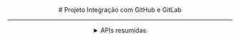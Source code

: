 <div align="center">
  # Projeto Integração com GitHub e GitLab
</div>

---

<details>

<summary align="center">APIs resumidas</summary>

* https://api.github.com/repos/{owner}/{repo}  -> Desse jeito voce identifica qual o repositorio
* https://api.github.com/repos/{owner}/{repo}/commits -> Trazer os commit realizados de acordo com o repositorio
* https://api.github.com/repos/{owner}/{repo}/collaborators -> Membros participantes do repositorio
* https://api.github.com/repos/{owner}/{repo}/issues -> Listar as Issues
 
</details>
